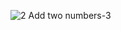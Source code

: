 ​![2  Add two numbers-3](https://github.com/codingfairy-lara/leetcode/assets/97158923/671f2928-d89d-4bde-883e-6f5a09a5a23b)

